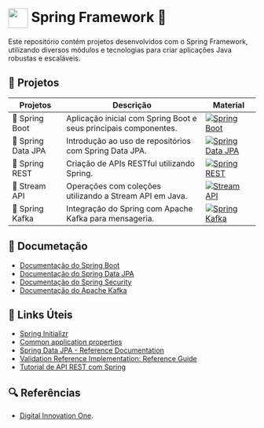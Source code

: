 # [<img src="https://skillicons.dev/icons?i=spring&theme=light" width="40" align="center">](https://spring.io/)  Spring Framework 🍃

Este repositório contém projetos desenvolvidos com o Spring Framework, utilizando diversos módulos e tecnologias para criar aplicações Java robustas e escaláveis.

## 📝 Projetos 

| Projetos | Descrição | Material |
|----------|-----------| -------- |
| 🍃 Spring Boot | Aplicação inicial com Spring Boot e seus principais componentes. | [![Spring Boot](https://img.shields.io/badge/Ver%20Material-6CB52D?style=for-the-badge)](https://github.com/joschonarth/dio-spring/tree/main/spring-boot) |
| 🍃 Spring Data JPA | Introdução ao uso de repositórios com Spring Data JPA. | [![Spring Data JPA](https://img.shields.io/badge/Ver%20Material-6CB52D?style=for-the-badge)](https://github.com/joschonarth/dio-spring/tree/main/spring-data-jpa) |
| 🍃 Spring REST | Criação de APIs RESTful utilizando Spring. | [![Spring REST](https://img.shields.io/badge/Ver%20Material-6CB52D?style=for-the-badge)](https://github.com/joschonarth/dio-spring/tree/main/spring-rest) |
| 🍃 Stream API | Operações com coleções utilizando a Stream API em Java. | [![Stream API](https://img.shields.io/badge/Ver%20Material-6CB52D?style=for-the-badge)](https://github.com/joschonarth/dio-spring/tree/main/stream-api) |
| 🍃 Spring Kafka | Integração do Spring com Apache Kafka para mensageria. | [![Spring Kafka](https://img.shields.io/badge/Ver%20Material-6CB52D?style=for-the-badge)](https://github.com/joschonarth/dio-spring/tree/main/java-spring-kafka) |


<h2> 📃 Documetação </h2>

- [Documentação do Spring Boot](https://spring.io/projects/spring-boot)
- [Documentação do Spring Data JPA](https://spring.io/projects/spring-data-jpa)
- [Documentação do Spring Security](https://spring.io/projects/spring-security)
- [Documentação do Apache Kafka](https://kafka.apache.org/documentation/)


<h2>🔗 Links Úteis</h2>
<ul>
    <li><a href="https://start.spring.io/#!type=maven-project&language=java&platformVersion=2.6.1&packaging=jar&jvmVersion=11&groupId=me.dio.academia&artifactId=academia-digital&name=academia-digital&description=Tutorial%20API%20RESTful%20modelando%20sistema%20de%20academia%20de%20gin%C3%A1stica&packageName=me.dio.academia.digital&dependencies=web,data-jpa,postgresql,validation,lombok">Spring Initializr</a></li>
    <li><a href="https://docs.spring.io/spring-boot/docs/2.0.x/reference/html/common-application-properties.html">Common application properties</a></li>
    <li><a href="https://docs.spring.io/spring-data/jpa/docs/current/reference/html/#jpa.repositories">Spring Data JPA - Reference Documentation</a></li>
    <li><a href="https://docs.jboss.org/hibernate/stable/validator/reference/en-US/html_single/#validator-gettingstarted">Validation Reference Implementation: Reference Guide</a></li>
    <li><a href="https://spring.io/guides/tutorials/rest/">Tutorial de API REST com Spring</a></li>
</ul>


<h2> 🔍 Referências </h2>

- [Digital Innovation One](https://web.dio.me/).
